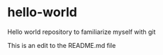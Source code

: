 # hello-world
Hello world repository to familiarize myself with git

This is an edit to the README.md file
